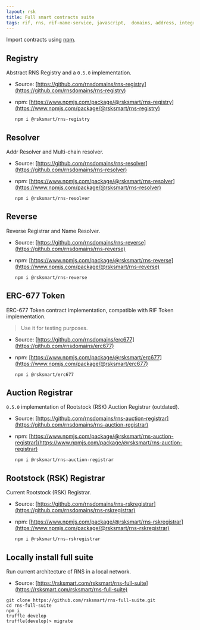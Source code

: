 ```yaml
---
layout: rsk
title: Full smart contracts suite
tags: rif, rns, rif-name-service, javascript,  domains, address, integrate, resolver, node, sdk, libraries, infrastructure, protocols, mvp, design, rbtc, defi, decentralized, quick-start, guides, tutorial, networks, dapps, tools, rootstock, rsk, ethereum, smart-contracts, install, get-started, how-to, mainnet, testnet, contracts, wallets, web3, crypto
---
```


Import contracts using [npm](https://www.npmjs.com/).

## Registry

Abstract RNS Registry and a `0.5.0` implementation.

- Source: [https://github.com/rnsdomains/rns-registry](https://github.com/rnsdomains/rns-registry)

- npm: [https://www.npmjs.com/package/@rsksmart/rns-registry](https://www.npmjs.com/package/@rsksmart/rns-registry)

    ```
    npm i @rsksmart/rns-registry
    ```

## Resolver

Addr Resolver and Multi-chain resolver.

- Source: [https://github.com/rnsdomains/rns-resolver](https://github.com/rnsdomains/rns-resolver)

- npm: [https://www.npmjs.com/package/@rsksmart/rns-resolver](https://www.npmjs.com/package/@rsksmart/rns-resolver)

    ```
    npm i @rsksmart/rns-resolver
    ```

## Reverse

Reverse Registrar and Name Resolver.

- Source: [https://github.com/rnsdomains/rns-reverse](https://github.com/rnsdomains/rns-reverse)

- npm: [https://www.npmjs.com/package/@rsksmart/rns-reverse](https://www.npmjs.com/package/@rsksmart/rns-reverse)

    ```
    npm i @rsksmart/rns-reverse
    ```

## ERC-677 Token

ERC-677 Token contract implementation, compatible with RIF Token implementation.

> Use it for testing purposes.

- Source: [https://github.com/rnsdomains/erc677](https://github.com/rnsdomains/erc677)

- npm: [https://www.npmjs.com/package/@rsksmart/erc677](https://www.npmjs.com/package/@rsksmart/erc677)

    ```
    npm i @rsksmart/erc677
    ```

## Auction Registrar

`0.5.0` implementation of Rootstock (RSK) Auction Registrar (outdated).

- Source: [https://github.com/rnsdomains/rns-auction-registrar](https://github.com/rnsdomains/rns-auction-registrar)

- npm: [https://www.npmjs.com/package/@rsksmart/rns-auction-registrar](https://www.npmjs.com/package/@rsksmart/rns-auction-registrar)

    ```
    npm i @rsksmart/rns-auction-registrar
    ```

## Rootstock (RSK) Registrar

Current Rootstock (RSK) Registrar.

- Source: [https://github.com/rnsdomains/rns-rskregistrar](https://github.com/rnsdomains/rns-rskregistrar)

- npm: [https://www.npmjs.com/package/@rsksmart/rns-rskregistrar](https://www.npmjs.com/package/@rsksmart/rns-rskregistrar)

    ```
    npm i @rsksmart/rns-rskregistrar
    ```

## Locally install full suite

Run current architecture of RNS in a local network.

- Source: [https://rsksmart.com/rsksmart/rns-full-suite](https://rsksmart.com/rsksmart/rns-full-suite)

```
git clone https://github.com/rsksmart/rns-full-suite.git
cd rns-full-suite
npm i
truffle develop
truffle(develop)> migrate
```
